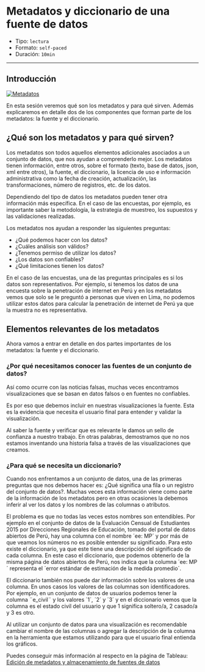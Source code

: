 # Metadatos y diccionario de una fuente de datos

* Tipo: `lectura`
* Formato: `self-paced`
* Duración: `10min`

***

## Introducción

[![Metadatos](https://embed-ssl.wistia.com/deliveries/a3d246f95402c89335ef538ca5ff1612d5c0319d.jpg?image_play_button_size=2x&amp;image_crop_resized=960x540&amp;image_play_button=1&amp;image_play_button_color=f7b617e0)](https://laboratoria.wistia.com/medias/gt29vbk6tu?wvideo=gt29vbk6tu)

En esta sesión veremos qué son los metadatos y para qué sirven. Además
explicaremos en detalle dos de los componentes que forman parte de los
metadatos: la fuente y el diccionario.

## ¿Qué son los metadatos y para qué sirven?

Los metadatos son todos aquellos elementos adicionales asociados a un conjunto
de datos, que nos ayudan a comprenderlo mejor. Los metadatos tienen información,
entre otros, sobre el formato (texto, base de datos, json, xml entre otros), la
fuente, el diccionario, la licencia de uso e información administrativa como la
fecha de creación, actualización, las transformaciones, número de registros,
etc. de los datos.

Dependiendo del tipo de datos los metadatos pueden tener otra información más
específica. En el caso de las encuestas, por ejemplo, es importante saber la
metodología, la estrategia de muestreo, los supuestos y las validaciones
realizadas.

Los metadatos nos ayudan a responder las siguientes preguntas:

* ¿Qué podemos hacer con los datos?
* ¿Cuáles análisis son válidos?
* ¿Tenemos permiso de utilizar los datos?
* ¿Los datos son confiables?
* ¿Qué limitaciones tienen los datos?

En el caso de las encuestas, una de las preguntas principales es si los datos
son representativos. Por ejemplo, si tenemos los datos de una encuesta sobre la
penetración de internet en Perú y en los metadatos vemos que solo se le preguntó
a personas que viven en Lima, no podemos utilizar estos datos para calcular la
penetración de internet de Perú ya que la muestra no es representativa.

## Elementos relevantes de los metadatos

Ahora vamos a entrar en detalle en dos partes importantes de los metadatos: la
fuente y el diccionario.

### ¿Por qué necesitamos conocer las fuentes de un conjunto de datos?

Así como ocurre con las noticias falsas, muchas veces encontramos visualizaciones
que se basan en datos falsos o en fuentes no confiables.

Es por eso que debemos incluir en nuestras visualizaciones la fuente. Esta es la
evidencia que necesita el usuario final para entender y validar la visualización.

Al saber la fuente y verificar que es relevante le damos un sello de confianza a
nuestro trabajo. En otras palabras, demostramos que no nos estamos inventando
una historia falsa a través de las visualizaciones que creamos.

### ¿Para qué se necesita un diccionario?

Cuando nos enfrentamos a un conjunto de datos, una de las primeras preguntas que
nos debemos hacer es: ¿Qué significa una fila o un registro del conjunto de
datos?. Muchas veces esta información viene como parte de la información de los
metadatos pero en otras ocasiones la debemos inferir al ver los datos y los
nombres de las columnas o atributos.

El problema es que no todas las veces estos nombres son entendibles. Por ejemplo
en el conjunto de datos de la Evaluación Censual de Estudiantes 2015 por
Direcciones Regionales de Educación, tomado del portal de datos abiertos de Perú,
hay una columna con el nombre ´ee: MP´ y por más de que veamos los números no es
posible entender su significado. Para esto existe el diccionario, ya que este
tiene una descripción del significado de cada columna. En este caso el
diccionario, que podemos obtenerlo de la misma página de datos abiertos de Perú,
nos indica que la columna ´ee: MP´ representa el ´error estándar de estimación
de la medida promedio´.

El diccionario también nos puede dar información sobre los valores de una
columna. En unos casos los valores de las columnas son identificadores. Por
ejemplo, en un conjunto de datos de usuarios podemos tener la columna ¨e_civil¨
y los valores ´1´, ´2´ y ´3´ y en el diccionario vemos que la columna es el
estado civil del usuario y que 1 significa soltero/a, 2 casado/a y 3 es otro.

Al utilizar un conjunto de datos para una visualización es recomendable cambiar
el nombre de las columnas o agregar la descripción de la columna en la
herramienta que estamos utilizando para que el usuario final entienda los
gráficos.

Puedes conseguir más información al respecto en la página de Tableau:
[Edición de metadatos y almacenamiento de fuentes de datos](https://www.tableau.com/es-es/learn/tutorials/on-demand/editing-metadata-and-saving-data-sources)
